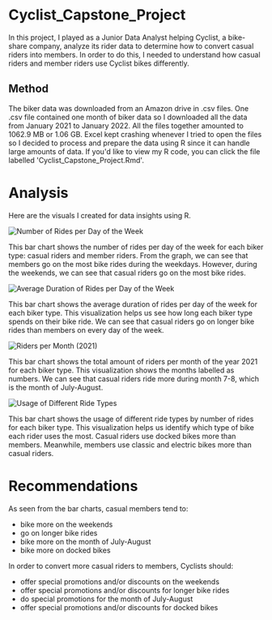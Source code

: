 # Cyclist_Capstone_Project

In this project, I played as a Junior Data Analyst helping Cyclist, a bike-share company, analyze its rider data to determine how to convert casual riders into members. In order to do this, I needed to understand how casual riders and member riders use Cyclist bikes differently. 

## Method 
The biker data was downloaded from an Amazon drive in .csv files. One .csv file contained one month of biker data so I downloaded all the data from January 2021 to January 2022. All the files together amounted to 1062.9 MB or 1.06 GB. Excel kept crashing whenever I tried to open the files so I decided to process and prepare the data using R since it can handle large amounts of data. If you'd like to view my R code, you can click the file labelled 'Cyclist_Capstone_Project.Rmd'.

# Analysis 
Here are the visuals I created for data insights using R.

![Number of Rides per Day of the Week](https://user-images.githubusercontent.com/100651280/158104153-9dc6ebb0-97f4-4de4-811d-79dc8b80a1f6.png)

This bar chart shows the number of rides per day of the week for each biker type: casual riders and member riders. From the graph, we can see that members go on the most bike rides during the weekdays. However, during the weekends, we can see that casual riders go on the most bike rides. 


![Average Duration of Rides per Day of the Week](https://user-images.githubusercontent.com/100651280/157992176-b382cbb7-25d6-4045-b357-01d8d226c147.png)

This bar chart shows the average duration of rides per day of the week for each biker type. This visualization helps us see how long each biker type spends on their bike ride. We can see that casual riders go on longer bike rides than members on every day of the week.


![Riders per Month (2021)](https://user-images.githubusercontent.com/100651280/158104170-dec52ef7-2355-4eef-ba2e-0ab18c9be21a.png)

This bar chart shows the total amount of riders per month of the year 2021 for each biker type. This visualization shows the months labelled as numbers. We can see that casual riders ride more during month 7-8, which is the month of July-August.


![Usage of Different Ride Types](https://user-images.githubusercontent.com/100651280/158104183-3b4261d9-a037-4437-a5c1-eeef2512ed26.png)

This bar chart shows the usage of different ride types by number of rides for each biker type. This visualization helps us identify which type of bike each rider uses the most. Casual riders use docked bikes more than members. Meanwhile, members use classic and electric bikes more than casual riders. 

# Recommendations
As seen from the bar charts, casual members tend to:
* bike more on the weekends
* go on longer bike rides
* bike more on the month of July-August
* bike more on docked bikes

In order to convert more casual riders to members, Cyclists should:
* offer special promotions and/or discounts on the weekends
* offer special promotions and/or discounts for longer bike rides
* do special promotions for the month of July-August
* offer special promotions and/or discounts for docked bikes 
